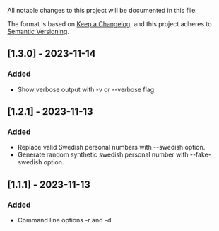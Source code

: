 All notable changes to this project will be documented in this file.

The format is based on [Keep a Changelog](https://keepachangelog.com/en/1.0.0/),
and this project adheres to [Semantic Versioning](https://semver.org/spec/v2.0.0.html).

## [1.3.0] - 2023-11-14
### Added
- Show verbose output with -v or --verbose flag

## [1.2.1] - 2023-11-13
### Added
- Replace valid Swedish personal numbers with --swedish option.
- Generate random synthetic swedish personal number with --fake-swedish option.

## [1.1.1] - 2023-11-13
### Added
- Command line options -r and -d.